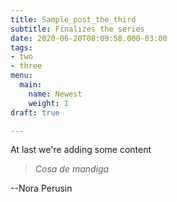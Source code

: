 ```yaml
---
title: Sample_post_the_third
subtitle: Finalizes the series
date: 2020-06-20T08:09:58.000-03:00
tags:
- two
- three
menu:
  main:
    name: Newest
    weight: 1
draft: true

---
```

At last we're adding some content

> _Cosa de mandiga_

\--Nora Perusin